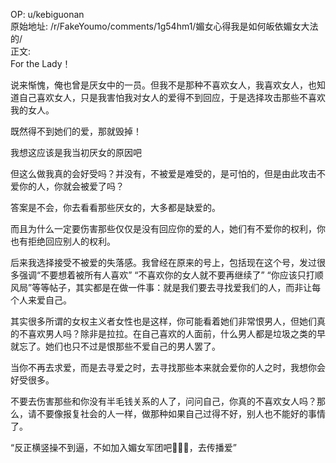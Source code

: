 
OP: u/kebiguonan  
原始地址: /r/FakeYoumo/comments/1g54hm1/媚女心得我是如何皈依媚女大法的/  
正文:  
For the Lady！

说来惭愧，俺也曾是厌女中的一员。但我不是那种不喜欢女人，我喜欢女人，也知道自己喜欢女人，只是我害怕我对女人的爱得不到回应，于是选择攻击那些不喜欢我的女人。

既然得不到她们的爱，那就毁掉！

我想这应该是我当初厌女的原因吧

但这么做我真的会好受吗？并没有，不被爱是难受的，是可怕的，但是由此攻击不爱你的人，你就会被爱了吗？

答案是不会，你去看看那些厌女的，大多都是缺爱的。

而且为什么一定要伤害那些仅仅是没有回应你的爱的人，她们有不爱你的权利，你也有拒绝回应别人的权利。

后来我选择接受不被爱的失落感。我曾经在原来的号上，包括现在这个号，发过很多强调“不要想着被所有人喜欢” “不喜欢你的女人就不要再继续了” “你应该只打顺风局”等等帖子，其实都是在做一件事：就是我们要去寻找爱我们的人，而非让每个人来爱自己。

其实很多所谓的女权主义者女性也是这样，你可能看着她们非常恨男人，但她们真的不喜欢男人吗？除非是拉拉。在自己喜欢的人面前，什么男人都是垃圾之类的早就忘了。她们也只不过是恨那些不爱自己的男人罢了。

当你不再去求爱，而是去寻爱之时，去寻找那些本来就会爱你的人之时，我想你会好受很多。

不要去伤害那些和你没有半毛钱关系的人了，问问自己，你真的不喜欢女人吗？那么，请不要像报复社会的人一样，做那种如果自己过得不好，别人也不能好的事情了。

“反正横竖操不到逼，不如加入媚女军团吧🥵🥵🥵，去传播爱”




